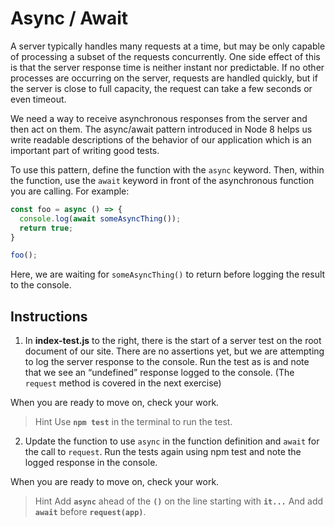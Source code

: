 # Async / Await

A server typically handles many requests at a time, but may be only capable of processing a subset of the requests concurrently. One side effect of this is that the server response time is neither instant nor predictable. If no other processes are occurring on the server, requests are handled quickly, but if the server is close to full capacity, the request can take a few seconds or even timeout.

We need a way to receive asynchronous responses from the server and then act on them. The async/await pattern introduced in Node 8 helps us write readable descriptions of the behavior of our application which is an important part of writing good tests.

To use this pattern, define the function with the ``async`` keyword. Then, within the function, use the ``await`` keyword in front of the asynchronous function you are calling. For example:
```javascript
const foo = async () => {
  console.log(await someAsyncThing());
  return true;
}

foo();
```

Here, we are waiting for ``someAsyncThing()`` to return before logging the result to the console.

## Instructions

1. In **index-test.js** to the right, there is the start of a server test on the root document of our site. There are no assertions yet, but we are attempting to log the server response to the console. Run the test as is and note that we see an “undefined” response logged to the console. (The ``request`` method is covered in the next exercise)

When you are ready to move on, check your work.

> Hint
> Use **``npm test``** in the terminal to run the test.

2. Update the function to use ``async`` in the function definition and ``await`` for the call to ``request``. Run the tests again using npm test and note the logged response in the console.

When you are ready to move on, check your work.

> Hint
> Add **``async``** ahead of the **``()``** on the line starting with **``it...``** And add **``await``** before **``request(app)``**.